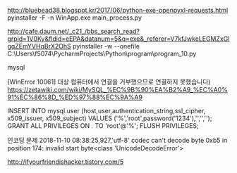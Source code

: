http://bluebead38.blogspot.kr/2017/06/python-exe-openpyxl-requests.html
pyinstaller -F -n WinApp.exe main_process.py

http://cafe.daum.net/_c21_/bbs_search_read?grpid=1V0Ky&fldid=eEPA&datanum=5&q=exe&_referer=V7kfJwkeLEGMZxGlgqZEmYVHqBrX2OhS
pyinstaller -w --onefile C:\Users\f5074\PycharmProjects\Python\program\program_10.py



mysql 


[WinError 10061] 대상 컴퓨터에서 연결을 거부했으므로 연결하지 못했습니다)
https://zetawiki.com/wiki/MySQL_%EC%9B%90%EA%B2%A9_%EC%A0%91%EC%86%8D_%ED%97%88%EC%9A%A9

INSERT INTO mysql.user (host,user,authentication_string,ssl_cipher, x509_issuer, x509_subject) VALUES ('%','root',password('1234'),'','','');
GRANT ALL PRIVILEGES ON *.* TO 'root'@'%';
FLUSH PRIVILEGES;






인코딩 문제
2018-11-10 08:38:25,927,'utf-8' codec can't decode byte 0xb5 in position 174: invalid start byte<class 'UnicodeDecodeError'>

http://ifyourfriendishacker.tistory.com/5


